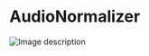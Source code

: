 # AudioNormalizer

![Image description](https://user-images.githubusercontent.com/1864667/58660825-f8867e80-82eb-11e9-8cf7-ba7af8fae775.png)
